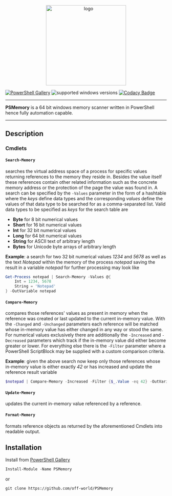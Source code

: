 <p align="center">
<img src="https://i.imgur.com/juiy5FS.png" alt="logo" height="250" width="250" />
</p>

[![PowerShell Gallery](https://img.shields.io/powershellgallery/v/PSMemory.svg)](https://www.powershellgallery.com/packages/PSMemory)
![supported windows versions](https://img.shields.io/badge/supported%20windows%20versions-7%2F8%2F10-yellow.svg)
[![Codacy Badge](https://api.codacy.com/project/badge/Grade/7f35ae966821403c9952a277d3e5d19a)](https://www.codacy.com/app/off-world/PSMemory?utm_source=github.com&amp;utm_medium=referral&amp;utm_content=off-world/PSMemory&amp;utm_campaign=Badge_Grade)

___

**PSMemory** is a 64 bit windows memory scanner written in PowerShell hence fully automation capable.

___

## Description

### Cmdlets

#### `Search-Memory`

searches the virtual address space of a process for specific values returning references to the memory they reside in.
Besides the value itself these references contain other related information such as the concrete memory address or the protection of
the page the value was found in. A search can be specified by the `-Values` parameter in the form of a hashtable where the *keys* define
data types and the corresponding *values* define the values of that data type to be searched for as a comma-separated list. Valid data
types to be specified as *keys* for the search table are
-   **Byte** for 8 bit numerical values
-   **Short** for 16 bit numerical values
-   **Int** for 32 bit numerical values
-   **Long** for 64 bit numerical values
-   **String** for ASCII text of arbitrary length
-   **Bytes** for Unicode byte arrays of arbitrary length

**Example**: a search for two 32 bit numerical values *1234* and *5678* as well as the text *Notepad* within the memory of the process *notepad* saving the result in a variable *notepad* for further processing may look like
```Powershell
Get-Process notepad | Search-Memory -Values @{
    Int = 1234, 5678
    String = 'Notepad'
} -OutVariable notepad
```

#### `Compare-Memory`

compares those references' values as present in memory when the reference was created or last updated to the current
in-memory value. With the `-Changed` and `-Unchanged` parameters each reference will be matched whose in-memory value has either
changed in any way or stood the same. For numerical values exclusively there are additionally the `-Increased` and `-Decreased` parameters which track if the in-memory value did either become greater or lower. For everything else there is the `-Filter` parameter where a PowerShell ScriptBlock may be supplied with a custom comparison criteria.

**Example**: given the above search now keep only those references whose in-memory value is either exactly *42* or has increased and update the reference result variable
```Powershell
$notepad | Compare-Memory -Increased -Filter {$_.Value -eq 42} -OutVariable notepad
```

#### `Update-Memory`

updates the current in-memory value referenced by a reference.  

#### `Format-Memory`

formats reference objects as returned by the aforementioned Cmdlets into readable output.  

## Installation

Install from [PowerShell Gallery](https://www.powershellgallery.com/packages/PSMemory)

```Powershell
Install-Module -Name PSMemory
```
or
```Shell
git clone https://github.com/off-world/PSMemory
```
